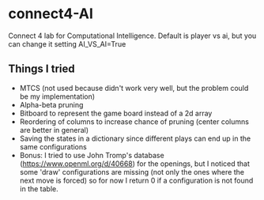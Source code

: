 # connect4-AI
Connect 4 lab for Computational Intelligence.
Default is player vs ai, but you can change it setting AI_VS_AI=True

## Things I tried

- MTCS (not used because didn't work very well, but the problem could be my implementation)
- Alpha-beta pruning
- Bitboard to represent the game board instead of a 2d array
- Reordering of columns to increase chance of pruning (center columns are better in general)
- Saving the states in a dictionary since different plays can end up in the same configurations
- Bonus: I tried to use John Tromp's database (https://www.openml.org/d/40668) for the openings, but I noticed that some 'draw' configurations are missing (not only the ones where the next move is forced) so for now I return 0 if a configuration is not found in the table.
